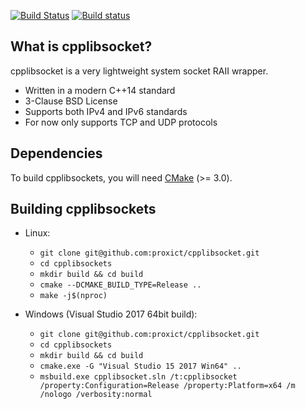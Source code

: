 [![Build Status](https://travis-ci.org/proxict/cpplibsocket.svg?branch=master)](https://travis-ci.org/proxict/cpplibsocket) [![Build status](https://ci.appveyor.com/api/projects/status/vdj6nxatb8pp0xav?svg=true)](https://ci.appveyor.com/project/proxict/cpplibsocket)

What is cpplibsocket?
---------------------

cpplibsocket is a very lightweight system socket RAII wrapper.

 - Written in a modern C++14 standard
 - 3-Clause BSD License
 - Supports both IPv4 and IPv6 standards
 - For now only supports TCP and UDP protocols

Dependencies
------------
 
To build cpplibsockets, you will need [CMake](https://cmake.org/) (>= 3.0).

Building cpplibsockets
----------------------
 
 - Linux:
   - `git clone git@github.com:proxict/cpplibsocket.git`
   - `cd cpplibsockets`
   - `mkdir build && cd build`
   - `cmake --DCMAKE_BUILD_TYPE=Release ..`
   - `make -j$(nproc)`
  
 - Windows (Visual Studio 2017 64bit build):
   - `git clone git@github.com:proxict/cpplibsocket.git`
   - `cd cpplibsockets`
   - `mkdir build && cd build`
   - `cmake.exe -G "Visual Studio 15 2017 Win64" ..`
   - `msbuild.exe cpplibsocket.sln /t:cpplibsocket /property:Configuration=Release /property:Platform=x64 /m /nologo /verbosity:normal`

